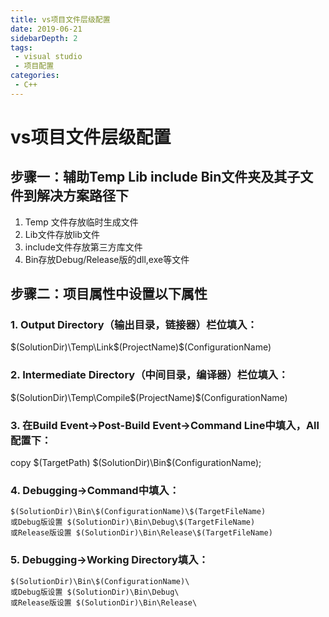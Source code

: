 ```yaml
---
title: vs项目文件层级配置
date: 2019-06-21
sidebarDepth: 2
tags:
 - visual studio
 - 项目配置
categories:
 - C++
---
```

# vs项目文件层级配置
## 步骤一：辅助Temp Lib include Bin文件夹及其子文件到解决方案路径下
1. Temp 文件存放临时生成文件
2. Lib文件存放lib文件
3. include文件存放第三方库文件
4. Bin存放Debug/Release版的dll,exe等文件

## 步骤二：项目属性中设置以下属性
### 1. Output Directory（输出目录，链接器）栏位填入：
$(SolutionDir)\Temp\Link\$(ProjectName)\$(ConfigurationName)
### 2. Intermediate Directory（中间目录，编译器）栏位填入：
$(SolutionDir)\Temp\Compile\$(ProjectName)\$(ConfigurationName)
### 3. 在Build Event->Post-Build Event->Command Line中填入，All配置下：
copy $(TargetPath)    $(SolutionDir)\Bin\$(ConfigurationName);
### 4. Debugging->Command中填入：
```
$(SolutionDir)\Bin\$(ConfigurationName)\$(TargetFileName)
或Debug版设置 $(SolutionDir)\Bin\Debug\$(TargetFileName)
或Release版设置 $(SolutionDir)\Bin\Release\$(TargetFileName)
```
### 5. Debugging->Working Directory填入：
```
$(SolutionDir)\Bin\$(ConfigurationName)\
或Debug版设置 $(SolutionDir)\Bin\Debug\
或Release版设置 $(SolutionDir)\Bin\Release\
```